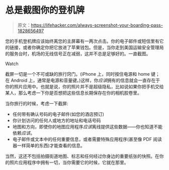 # 总是截图你的登机牌

> 原文：<https://lifehacker.com/always-screenshot-your-boarding-pass-1828656497>

您的手机登机牌应该始终离您的主屏幕有一两次点击。你的电子邮件或短信里有它的链接，或者你确定你把它放进了苹果钱包。但是，当你走到美国运输安全管理局的服务台时，机场的无线信号正在减弱，这并不总是足够好的。一直截图。

Watch

截屏一切是一个不可或缺的旅行窍门。(iPhone 上，同时按住电源和 home 键；在 Android 上，通常是电源和音量键。)这样，你*应该*拥有的信息就会一直存在于你的照片应用中。也就是说，你的照片并不是超级隐私，比如说如果你把手机交给某人，那么考虑一下你是否想把这些信息长期保存在你的相机胶卷里。

当你旅行的时候，考虑一下截屏:

*   任何带有确认号码的电子邮件(如您的酒店预订)
*   你计划访问的任何人或地方的地址和电话号码
*   地图和方向，即使你的地图应用程序*应该*离线提供这些数据——你也知道不能依赖*应该*。
*   电子邮件或文本中的任何重要信息，或者需要特殊应用程序(甚至像 PDF 阅读器一样简单的东西)才能查看的信息。

当然，这还不包括拍摄街道地图、标志和任何经过你身边的重要纸张的快照。在你的照片应用程序中拥有一切，当你需要它的时候，它就在那里。